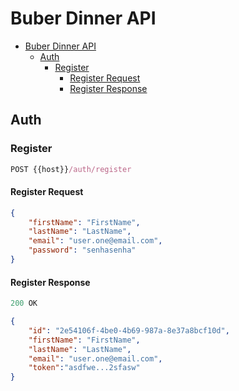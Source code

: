 # Buber Dinner API
- [Buber Dinner API](#buber-dinner-api)
  - [Auth](#auth)
    - [Register](#register)
      - [Register Request](#register-request)
      - [Register Response](#register-response)

## Auth

### Register

```js
POST {{host}}/auth/register
```

#### Register Request
```json
{
    "firstName": "FirstName",
    "lastName": "LastName",
    "email": "user.one@email.com",
    "password": "senhasenha"
}
```

#### Register Response
```js
200 OK
```

```json
{
    "id": "2e54106f-4be0-4b69-987a-8e37a8bcf10d",
    "firstName": "FirstName",
    "lastName": "LastName",
    "email": "user.one@email.com",
    "token":"asdfwe...2sfasw"
}
```
